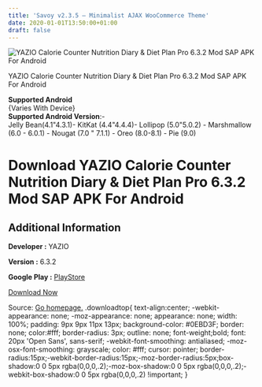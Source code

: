 ```yaml
---
title: 'Savoy v2.3.5 – Minimalist AJAX WooCommerce Theme'
date: 2020-01-01T13:50:00+01:00
draft: false
---
```


![YAZIO Calorie Counter Nutrition Diary & Diet Plan Pro 6.3.2 Mod SAP APK For Android](https://i1.wp.com/apkhome.net/wp-content/uploads/2020/01/YAZIO-Calorie-Counter-Nutrition-Diary-Diet-Plan-Pro-6.3.2-Mod-SAP.png "YAZIO Calorie Counter Nutrition Diary & Diet Plan Pro 6.3.2 Mod SAP APK For Android")

  

YAZIO Calorie Counter Nutrition Diary & Diet Plan Pro 6.3.2 Mod SAP APK For Android

  
**Supported Android**  
{Varies With Device}  
**Supported Android Version**:-  
Jelly Bean(4.1"4.3.1)- KitKat (4.4"4.4.4)- Lollipop (5.0"5.0.2) - Marshmallow (6.0 - 6.0.1) - Nougat (7.0 " 7.1.1) - Oreo (8.0-8.1) - Pie (9.0)

Download YAZIO Calorie Counter Nutrition Diary & Diet Plan Pro 6.3.2 Mod SAP APK For Android
============================================================================================

Additional Information
----------------------

**Developer :** YAZIO

**Version :** 6.3.2

**Google Play :** [PlayStore](https://play.google.com/store/apps/details?id=com.yazio.android)

  

[Download Now](https://store4app.co/post/yazio-calorie-counter-nutrition-diary-amp-diet-plan-pro-6-3-2-mod-sap-apk-for-android_1577882750)

  
Source: [Go homepage.](https://store4app.co/post/yazio-calorie-counter-nutrition-diary-amp-diet-plan-pro-6-3-2-mod-sap-apk-for-android_1577882750) .downloadtop{ text-align:center; -webkit-appearance: none; -moz-appearance: none; appearance: none; width: 100%; padding: 9px 9px 11px 13px; background-color: #0EBD3F; border: none; color:#fff; border-radius: 3px; outline: none; font-weight;bold; font: 20px 'Open Sans', sans-serif; -webkit-font-smoothing: antialiased; -moz-osx-font-smoothing: grayscale; color: #fff; cursor: pointer; border-radius:15px;-webkit-border-radius:15px;-moz-border-radius:5px;box-shadow:0 0 5px rgba(0,0,0,.2);-moz-box-shadow:0 0 5px rgba(0,0,0,.2);-webkit-box-shadow:0 0 5px rgba(0,0,0,.2) !important; }